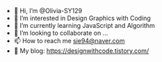 - 👋 Hi, I’m @Olivia-SY129
- 👀 I’m interested in Design Graphics with Coding
- 🌱 I’m currently learning JavaScript and Algorithm
- 💞️ I’m looking to collaborate on ...
- 📫 How to reach me sie94@naver.com
- 🎨 My blog: https://designwithcode.tistory.com/

<!---
Olivia-SY129/Olivia-SY129 is a ✨ special ✨ repository because its `README.md` (this file) appears on your GitHub profile.
You can click the Preview link to take a look at your changes.
--->
